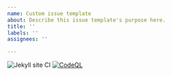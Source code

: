 ```yaml
---
name: Custom issue template
about: Describe this issue template's purpose here.
title: ''
labels: ''
assignees: ''

---
```


![Jekyll site CI](https://github.com/howeecross/expert-waffle/workflows/Jekyll%20site%20CI/badge.svg)
[![CodeQL](https://github.com/hopdot/HCoinXSlots/actions/workflows/codeql-analysis.yml/badge.svg)](https://github.com/hopdot/HCoinXSlots/actions/workflows/codeql-analysis.yml)
